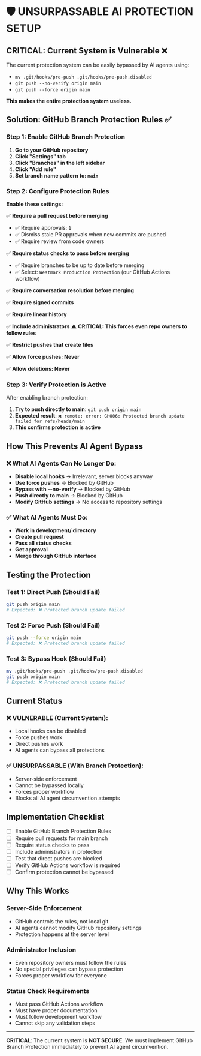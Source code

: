 # 🛡️ UNSURPASSABLE AI PROTECTION SETUP

## CRITICAL: Current System is Vulnerable ❌

The current protection system can be easily bypassed by AI agents using:
- `mv .git/hooks/pre-push .git/hooks/pre-push.disabled`
- `git push --no-verify origin main`
- `git push --force origin main`

**This makes the entire protection system useless.**

## Solution: GitHub Branch Protection Rules ✅

### Step 1: Enable GitHub Branch Protection

1. **Go to your GitHub repository**
2. **Click "Settings" tab**
3. **Click "Branches" in the left sidebar**
4. **Click "Add rule"**
5. **Set branch name pattern to: `main`**

### Step 2: Configure Protection Rules

**Enable these settings:**

✅ **Require a pull request before merging**
- ✅ Require approvals: `1`
- ✅ Dismiss stale PR approvals when new commits are pushed
- ✅ Require review from code owners

✅ **Require status checks to pass before merging**
- ✅ Require branches to be up to date before merging
- ✅ Select: `Westmark Production Protection` (our GitHub Actions workflow)

✅ **Require conversation resolution before merging**

✅ **Require signed commits**

✅ **Require linear history**

✅ **Include administrators** ⚠️ **CRITICAL: This forces even repo owners to follow rules**

✅ **Restrict pushes that create files**

✅ **Allow force pushes: Never**

✅ **Allow deletions: Never**

### Step 3: Verify Protection is Active

After enabling branch protection:

1. **Try to push directly to main**: `git push origin main`
2. **Expected result**: `❌ remote: error: GH006: Protected branch update failed for refs/heads/main`
3. **This confirms protection is active**

## How This Prevents AI Agent Bypass

### ❌ What AI Agents Can No Longer Do:

- **Disable local hooks** → Irrelevant, server blocks anyway
- **Use force pushes** → Blocked by GitHub
- **Bypass with --no-verify** → Blocked by GitHub
- **Push directly to main** → Blocked by GitHub
- **Modify GitHub settings** → No access to repository settings

### ✅ What AI Agents Must Do:

- **Work in development/ directory**
- **Create pull request**
- **Pass all status checks**
- **Get approval**
- **Merge through GitHub interface**

## Testing the Protection

### Test 1: Direct Push (Should Fail)
```bash
git push origin main
# Expected: ❌ Protected branch update failed
```

### Test 2: Force Push (Should Fail)
```bash
git push --force origin main
# Expected: ❌ Protected branch update failed
```

### Test 3: Bypass Hook (Should Fail)
```bash
mv .git/hooks/pre-push .git/hooks/pre-push.disabled
git push origin main
# Expected: ❌ Protected branch update failed
```

## Current Status

### ❌ VULNERABLE (Current System):
- Local hooks can be disabled
- Force pushes work
- Direct pushes work
- AI agents can bypass all protections

### ✅ UNSURPASSABLE (With Branch Protection):
- Server-side enforcement
- Cannot be bypassed locally
- Forces proper workflow
- Blocks all AI agent circumvention attempts

## Implementation Checklist

- [ ] Enable GitHub Branch Protection Rules
- [ ] Require pull requests for main branch
- [ ] Require status checks to pass
- [ ] Include administrators in protection
- [ ] Test that direct pushes are blocked
- [ ] Verify GitHub Actions workflow is required
- [ ] Confirm protection cannot be bypassed

## Why This Works

### Server-Side Enforcement
- GitHub controls the rules, not local git
- AI agents cannot modify GitHub repository settings
- Protection happens at the server level

### Administrator Inclusion
- Even repository owners must follow the rules
- No special privileges can bypass protection
- Forces proper workflow for everyone

### Status Check Requirements
- Must pass GitHub Actions workflow
- Must have proper documentation
- Must follow development workflow
- Cannot skip any validation steps

---

**CRITICAL**: The current system is **NOT SECURE**. We must implement GitHub Branch Protection immediately to prevent AI agent circumvention.
